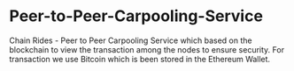 # Peer-to-Peer-Carpooling-Service
Chain Rides - Peer to Peer Carpooling Service which based on the blockchain to view the transaction among the nodes to ensure security. For transaction we use Bitcoin which is been stored in the Ethereum Wallet.
